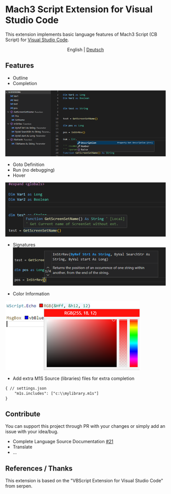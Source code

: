 # Mach3 Script Extension for Visual Studio Code
This extension implements basic language features of Mach3 Script (CB Script) for [Visual Studio Code](https://code.visualstudio.com/).

<p align="center">
  <span>English</span> | 
  <a href="./README.de.md">Deutsch</a>
</p>

## Features
- Outline
- Completion

![Outline](https://github.com/CalDymos/M1S-VSCode/raw/master/assets/docs/Completion-And-Outline.png)
- Goto Definition
- Run (no debugging)
- Hover 

![Hover](https://github.com/CalDymos/M1S-VSCode/raw/master/assets/docs/Hover.png)

- Signatures
![Signature](https://github.com/CalDymos/M1S-VSCode/raw/master/assets/docs/Signature.png)

- Color Information

![ColorProvider](https://github.com/CalDymos/M1S-VSCode/raw/master/assets/docs/ColorProvider.png)

- Add extra M1S Source (libraries) files for extra completion
```
{ // settings.json
    "m1s.includes": ["c:\\mylibrary.m1s"]
}
```

## Contribute
You can support this project through PR with your changes or simply add an issue with your idea/bug.
- Complete Language Source Documentation [#21](https://github.com/CalDymos/M1S-VSCode/issues/21)
- Translate
- ...

## References / Thanks
This extension is based on the "VBScript Extension for Visual Studio Code" from serpen.
